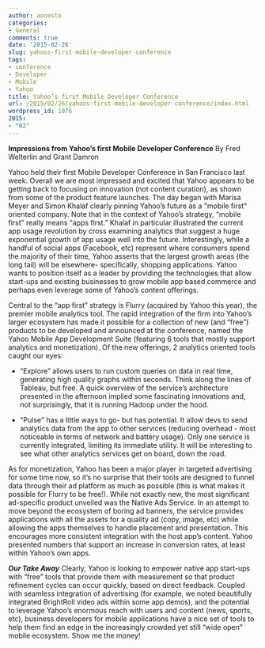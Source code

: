 ```yaml
---
author: aonesto
categories:
- General
comments: true
date: '2015-02-26'
slug: yahoos-first-mobile-developer-conference
tags:
- conference
- Developer
- Mobile
- Yahoo
title: Yahoo’s first Mobile Developer Conference
url: /2015/02/26/yahoos-first-mobile-developer-conference/index.html
wordpress_id: 1076
2015: 
- "02"
---
```



**Impressions from Yahoo’s first Mobile Developer Conference**
By Fred Welterlin and Grant Damron

Yahoo held their first Mobile Developer Conference in San Francisco last week. Overall we are most impressed and excited that Yahoo appears to be getting back to focusing on innovation (not content curation), as shown from some of the product feature launches. The day began with Marisa Meyer and Simon Khalaf clearly pinning Yahoo’s future as a "mobile first" oriented company. Note that in the context of Yahoo’s strategy, “mobile first” really means “apps first.” Khalaf in particular illustrated the current app usage revolution by cross examining analytics that suggest a huge exponential growth of app usage well into the future. Interestingly, while a handful of social apps (Facebook, etc) represent where consumers spend the majority of their time, Yahoo asserts that the largest growth areas (the long tail) will be elsewhere- specifically, shopping applications. Yahoo wants to position itself as a leader by providing the technologies that allow start-ups and existing businesses to grow mobile app based commerce and perhaps even leverage some of Yahoo’s content offerings.

Central to the “app first” strategy is Flurry (acquired by Yahoo this year), the premier mobile analytics tool. The rapid integration of the firm into Yahoo’s larger ecosystem has made it possible for a collection of new (and “free”) products to be developed and announced at the conference, named the Yahoo Mobile App Development Suite (featuring 6 tools that mostly support analytics and monetization). Of the new offerings, 2 analytics oriented tools caught our eyes:



	
  * “Explore” allows users to run custom queries on data in real time, generating high quality graphs within seconds. Think along the lines of Tableau, but free. A quick overview of the service’s architecture presented in the afternoon implied some fascinating innovations and, not surprisingly, that it is running Hadoop under the hood.



	
  * "Pulse" has a little ways to go- but has potential. It allow devs to send analytics data from the app to other services (reducing overhead - most noticeable in terms of network and battery usage). Only one service is currently integrated, limiting its immediate utility. It will be interesting to see what other analytics services get on board, down the road.


As for monetization, Yahoo has been a major player in targeted advertising for some time now, so it’s no surprise that their tools are designed to funnel data through their ad platform as much as possible (this is what makes it possible for Flurry to be free!). While not exactly new, the most significant ad-specific product unveiled was the Native Ads Service. In an attempt to move beyond the ecosystem of boring ad banners, the service provides applications with all the assets for a quality ad (copy, image, etc) while allowing the apps themselves to handle placement and presentation. This encourages more consistent integration with the host app’s content. Yahoo presented numbers that support an increase in conversion rates, at least within Yahoo’s own apps.

_**Our Take Away**_
Clearly, Yahoo is looking to empower native app start-ups with “free" tools that provide them with measurement so that product refinement cycles can occur quickly, based on direct feedback. Coupled with seamless integration of advertising (for example, we noted beautifully integrated BrightRoll video ads within some app demos), and the potential to leverage Yahoo’s enormous reach with users and content (news, sports, etc), business developers for mobile applications have a nice set of tools to help them find an edge in the increasingly crowded yet still “wide open" mobile ecosystem. Show me the money!
